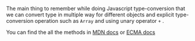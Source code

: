 The main thing to remember while doing Javascript type-conversion that we can convert type in multiple way for different objects and explicit type-conversion operation such as `Array` and using unary operator `+` .

You can find the all the methods in [MDN docs][mdn-docs] or [ECMA docs][ecma-docs]

[mdn-docs]: https://developer.mozilla.org/en-US/docs/Mozilla/js-ctypes/Using_js-ctypes/Type_conversion
[ecma-docs]: https://www.ecma-international.org/ecma-262/#sec-abstract-operations
